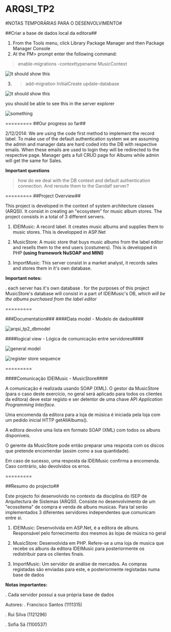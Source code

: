 ARQSI_TP2
=========
#NOTAS TEMPORÁRIAS PARA O DESENVOLVIMENTO#

##Criar a base de dados local da editora##
1. From the Tools menu, click Library Package Manager and then Package Manager Console
2. At the PM> prompt enter the following command:
> enable-migrations -contexttypename MusicContext

![It should show this](http://i2.asp.net/media/4336278/1pm2.png?cdn_id=2014-11-11-001)

3. > add-migration InitialCreate
update-database

![It should show this](http://i3.asp.net/media/4336302/1addMIg.png?cdn_id=2014-11-11-001)

you should be able to see this in the server explorer

![something](http://i1.asp.net/media/4336272/1dbG.PNG?cdn_id=2014-11-11-001)

=========
##Our progress so far##

2/12/2014:
We are using the code first method to implement the record label.
To make use of the default authentication system we are assuming the admin and manager data are hard coded into the DB with respective emails. When these emails are used to login they will be redirected to the respective page. Manager gets a full CRUD page for Albums while admin will get the same for Sales.

**Important questions**
 > how do we deal with the DB context and default authentication connection. And reroute them to the Gandalf server?

=========
##Project Overview##

This project is developed in the context of system architecture classes (ARQSI).
It consist in creating an "ecosystem" for music album stores. The project consists in a total of 3 different servers.

1. IDEIMusic: A record label. It creates music albums and supplies them to music stores. This is developped in ASP.Net

2. MusicStore: A music store that buys music albums from the label editor and resells them to the end users (costumers). This is developped in PHP **(using framework NuSOAP and MINI)**

3. ImportMusic: This server consist in a market analyst, it records sales and stores them in it's own database.

**Important notes:**

. each server has it's own database
. for the purposes of this project MusicStore's database will consist in a part of IDEIMusic's DB, *which will be the albums purchased from the label editor*

=========

###Documentation###
####Data model - Modelo de dados####

![arqsi_tp2_dbmodel](https://cloud.githubusercontent.com/assets/3703930/5285514/8e801f52-7b14-11e4-8854-58d770f53360.png)

####logical view - Lógica de comunicação entre servidores####

![general model](https://cloud.githubusercontent.com/assets/3703930/5154396/64ba4636-7252-11e4-8a10-3c27a028a98b.png)

![register store sequence](https://cloud.githubusercontent.com/assets/3703930/5154397/64ba7b60-7252-11e4-8361-2de8a8efe12a.png)

=========

####Comunicação IDEIMusic - MusicStore####

A comunicação é realizada usando SOAP (XML).
O gestor da MusicStore (para o caso deste exercício, no geral será aplicado para todos os clientes da editora) deve estar registo e ser detentor de uma chave API *Application Programming Interface*.

Uma encomenda da editora para a loja de música é iniciada pela loja com um pedido inicial HTTP getAllAlbums().

A editora devolve uma lista em formato SOAP (XML) com todos os albuns disponiveis.

O gerente da MusicStore pode então preparar uma resposta com os discos que pretende encomendar (assim como a sua quantidade).

Em caso de sucesso, uma resposta da IDEIMusic confirma a encomenda. Caso contrário, são devolvidos os erros.

=========

##Resumo do projecto##

Este projecto foi desenvolvido no contexto da disciplina do ISEP de Arquitectura de Sistemas (ARQSI).
Consiste no desenvolvimento de um "ecossitema" de compra e venda de albuns musicas. Para tal serão implementados 3 diferentes servidores independentes que comunicam entre si.

1. IDEIMusic: Desenvolvida em ASP.Net, é a editora de albuns. Responsável pelo fornecimento dos mesmos às lojas de música no geral

2. MusicStore: Desenvolvida em PHP. Refere-se a uma loja de musica que recebe os albuns da editora IDEIMusic para posteriormente os redistribuir para os clientes finais.

3. ImportMusic: Um servidor de análise de mercados. As compras registadas são enviadas para este, e posteriormente registadas numa base de dados

**Notas importantes:**

. Cada servidor possuí a sua própria base de dados

Autores:
. Francisco Santos (1111315)

. Rui Silva (1121296)

. Sofia Sá (1100537)
